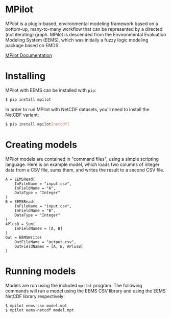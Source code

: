 # MPilot
MPilot is a plugin-based, environmental modeling framework based on a bottom-up, many-to-many workflow that can be 
represented by a directed (not iterating) graph. MPilot is descended from the Environmental Evaluation Modeling System 
(EEMS), which was initially a fuzzy logic modeling package based on EMDS.

[MPilot Documentation](https://consbio.github.io/mpilot/)

# Installing

MPilot with EEMS can be installed with `pip`:

```bash
$ pip install mpilot
```

In order to run MPilot with NetCDF datasets, you'll need to install the NetCDF variant:

```bash
$ pip install mpilot[netcdf]
```

# Creating models
MPilot models are contained in "command files", using a simple scripting language. Here is an example model, which 
loads two columns of integer data from a CSV file, sums them, and writes the result to a second CSV file.

```text
A = EEMSRead(
    InFileName = "input.csv",
    InFieldName = "A",
    DataType = "Integer"
)
B = EEMSRead(
    InFileName = "input.csv",
    InFieldName = "B",
    DataType = "Integer"
)
APlusB = Sum(
    InFieldNames = [A, B]
)
Out = EEMSWrite(
    OutFileName = "output.csv",
    OutFieldNames = [A, B, APlusB]
)
```

# Running models

Models are run using the included `mpilot` program. The following commands will run a model using the EEMS CSV library 
and using the EEMS NetCDF library respectively:

```bash
$ mpilot eems-csv model.mpt
$ mpilot eems-netcdf model.mpt
```
